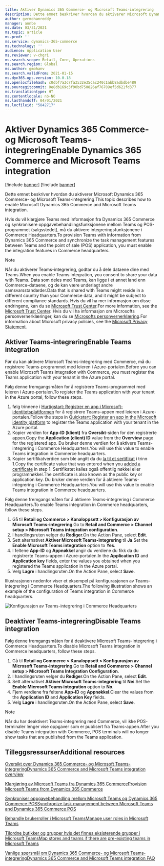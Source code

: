```yaml
---
title: Aktiver Dynamics 365 Commerce- og Microsoft Teams-integrering
description: Dette emnet beskriver hvordan du aktiverer Microsoft Dynamics 365 Commerce- og Microsoft Teams-integrering.
author: gvrmohanreddy
manager: annbe
ms.date: 03/31/2021
ms.topic: article
ms.prod: ''
ms.service: dynamics-365-commerce
ms.technology: ''
audience: Application User
ms.reviewer: v-chgri
ms.search.scope: Retail, Core, Operations
ms.search.region: Global
ms.author: gmohanv
ms.search.validFrom: 2021-01-15
ms.dyn365.ops.version: 10.0.18
ms.openlocfilehash: c0dbf7a3c7fa3532e35cac240c1abb8adbdbe489
ms.sourcegitcommit: 0e8db169c3f90bd750826af76709ef5d621fd377
ms.translationtype: HT
ms.contentlocale: nb-NO
ms.lasthandoff: 04/01/2021
ms.locfileid: "5842717"
---
```

# <a name="enable-dynamics-365-commerce-and-microsoft-teams-integration"></a><span data-ttu-id="1ffc7-103">Aktiver Dynamics 365 Commerce- og Microsoft Teams-integrering</span><span class="sxs-lookup"><span data-stu-id="1ffc7-103">Enable Dynamics 365 Commerce and Microsoft Teams integration</span></span>

[!include [banner](includes/banner.md)]
[!include [banner](includes/preview-banner.md)]

<span data-ttu-id="1ffc7-104">Dette emnet beskriver hvordan du aktiverer Microsoft Dynamics 365 Commerce- og Microsoft Teams-integrering.</span><span class="sxs-lookup"><span data-stu-id="1ffc7-104">This topic describes how to enable Microsoft Dynamics 365 Commerce and Microsoft Teams integration.</span></span>

<span data-ttu-id="1ffc7-105">Hvis du vil klargjøre Teams med informasjon fra Dynamics 365 Commerce og synkronisere oppgavebehandlingsfunksjonene mellom Teams og POS-programmet (salgsstedet), må du aktivere integreringsfunksjonene i Commerce Headquarters.</span><span class="sxs-lookup"><span data-stu-id="1ffc7-105">To provision Teams with information from Dynamics 365 Commerce and synchronize the task management features between Teams and the point of sale (POS) application, you must enable the integration features in Commerce headquarters.</span></span>

> [!NOTE]
> <span data-ttu-id="1ffc7-106">Når du aktiverer Teams-integrering, godtar du å dele dataene dine med Teams.</span><span class="sxs-lookup"><span data-stu-id="1ffc7-106">When you enable Teams integration, you consent to share your data with Teams.</span></span> <span data-ttu-id="1ffc7-107">Data som deles med Teams, kan ligge i et annet land enn Commerce-dataene, og de kan være underlagt andre samsvarsstandarder.</span><span class="sxs-lookup"><span data-stu-id="1ffc7-107">Data that is shared with Teams might reside in a different country than your Commerce data, and it might be subject to different compliance standards.</span></span> <span data-ttu-id="1ffc7-108">Hvis du vil ha mer informasjon om disse endringene, kan du se [Microsoft Trust Center](https://www.microsoft.com/trust-center).</span><span class="sxs-lookup"><span data-stu-id="1ffc7-108">For more information, see the [Microsoft Trust Center](https://www.microsoft.com/trust-center).</span></span> <span data-ttu-id="1ffc7-109">Hvis du vil ha informasjon om Microsofts personvernerklæringer, kan du se [Microsofts personvernerklæring](https://aka.ms/privacy).</span><span class="sxs-lookup"><span data-stu-id="1ffc7-109">For information about Microsoft privacy policies, see the [Microsoft Privacy Statement](https://aka.ms/privacy).</span></span>

## <a name="enable-teams-integration"></a><span data-ttu-id="1ffc7-110">Aktiver Teams-integrering</span><span class="sxs-lookup"><span data-stu-id="1ffc7-110">Enable Teams integration</span></span>

<span data-ttu-id="1ffc7-111">Før du kan aktivere Microsoft Teams-integrering med Commerce, må du registrere Teams-programmet med leieren i Azure-portalen.</span><span class="sxs-lookup"><span data-stu-id="1ffc7-111">Before you can enable Microsoft Teams integration with Commerce, you must register the Teams application with your tenant in the Azure portal.</span></span>

<span data-ttu-id="1ffc7-112">Følg denne fremgangsmåten for å registrere Teams-programmet med leieren i Azure-portalen.</span><span class="sxs-lookup"><span data-stu-id="1ffc7-112">To register the Teams application with your tenant in the Azure portal, follow these steps.</span></span>

1. <span data-ttu-id="1ffc7-113">følg trinnene i [Hurtigstart: Registrer en app i Microsoft-identitetsplattformen](https://docs.microsoft.com/azure/active-directory/develop/quickstart-register-app) for å registrere Teams-appen med leieren i Azure-portalen.</span><span class="sxs-lookup"><span data-stu-id="1ffc7-113">Follow the steps in [Quickstart: Register an app in the Microsoft identity platform](https://docs.microsoft.com/azure/active-directory/develop/quickstart-register-app) to register the Teams application with your tenant in the Azure portal.</span></span>
1. <span data-ttu-id="1ffc7-114">Kopier verdien for **App-ID (klient)** fra **Oversikt**-siden for den registrerte appen.</span><span class="sxs-lookup"><span data-stu-id="1ffc7-114">Copy the **Application (client) ID** value from the **Overview** page for the registered app.</span></span> <span data-ttu-id="1ffc7-115">Du bruker denne verdien for å aktivere Teams-integrering i Commerce Headquarters.</span><span class="sxs-lookup"><span data-stu-id="1ffc7-115">You will use this value to enable Teams integration in Commerce headquarters.</span></span>
1. <span data-ttu-id="1ffc7-116">Kopier sertifikatverdien som ble angitt da du [la til et sertifikat](https://docs.microsoft.com/azure/active-directory/develop/quickstart-register-app#add-a-certificate) i trinn 1.</span><span class="sxs-lookup"><span data-stu-id="1ffc7-116">Copy the certificate value that was entered when you [added a certificate](https://docs.microsoft.com/azure/active-directory/develop/quickstart-register-app#add-a-certificate) in step 1.</span></span> <span data-ttu-id="1ffc7-117">Sertifikatet kalles også offentlig nøkkel eller programnøkkel.</span><span class="sxs-lookup"><span data-stu-id="1ffc7-117">The certificate is also known as the public key or application key.</span></span> <span data-ttu-id="1ffc7-118">Du bruker denne verdien for å aktivere Teams-integrering i Commerce Headquarters.</span><span class="sxs-lookup"><span data-stu-id="1ffc7-118">You will use this value to enable Teams integration in Commerce headquarters.</span></span>

<span data-ttu-id="1ffc7-119">Følg denne fremgangsmåten for å aktivere Teams-integrering i Commerce Headquarters.</span><span class="sxs-lookup"><span data-stu-id="1ffc7-119">To enable Teams integration in Commerce headquarters, follow these steps.</span></span>

1. <span data-ttu-id="1ffc7-120">Gå til **Retail og Commerce \> Kanaloppsett \> Konfigurasjon av Microsoft Teams-integrering**.</span><span class="sxs-lookup"><span data-stu-id="1ffc7-120">Go to **Retail and Commerce \> Channel setup \> Microsoft Teams integration configuration**.</span></span>
1. <span data-ttu-id="1ffc7-121">I handlingsruten velger du **Rediger**.</span><span class="sxs-lookup"><span data-stu-id="1ffc7-121">On the Action Pane, select **Edit**.</span></span>
1. <span data-ttu-id="1ffc7-122">Sett alternativet **Aktiver Microsoft Teams-integrering** til **Ja**.</span><span class="sxs-lookup"><span data-stu-id="1ffc7-122">Set the **Enable Microsoft Teams integration** option to **Yes**.</span></span>
1. <span data-ttu-id="1ffc7-123">I feltene **App-ID** og **Appnøkkel** angir du verdiene du fikk da du registrerte Teams-appen i Azure-portalen.</span><span class="sxs-lookup"><span data-stu-id="1ffc7-123">In the **Application ID** and **Application key** fields, enter the values you obtained when you registered the Teams application in the Azure portal.</span></span>
1. <span data-ttu-id="1ffc7-124">Velg **Lagre** i handlingsruten.</span><span class="sxs-lookup"><span data-stu-id="1ffc7-124">On the Action Pane, select **Save**.</span></span>

<span data-ttu-id="1ffc7-125">Illustrasjonen nedenfor viser et eksempel på konfigurasjonen av Teams-integrering i Commerce Headquarters.</span><span class="sxs-lookup"><span data-stu-id="1ffc7-125">The following illustration shows an example of the configuration of Teams integration in Commerce headquarters.</span></span>

![Konfigurasjon av Teams-integrering i Commerce Headquarters](media/D365-Commerce-Microsoft-Teams-Configuration_with_disclaimer.png)

## <a name="disable-teams-integration"></a><span data-ttu-id="1ffc7-127">Deaktiver Teams-integrering</span><span class="sxs-lookup"><span data-stu-id="1ffc7-127">Disable Teams integration</span></span>

<span data-ttu-id="1ffc7-128">Følg denne fremgangsmåten for å deaktivere Microsoft Teams-integrering i Commerce Headquarters.</span><span class="sxs-lookup"><span data-stu-id="1ffc7-128">To disable Microsoft Teams integration in Commerce headquarters, follow these steps.</span></span>

1. <span data-ttu-id="1ffc7-129">Gå til **Retail og Commerce \> Kanaloppsett \> Konfigurasjon av Microsoft Teams-integrering**.</span><span class="sxs-lookup"><span data-stu-id="1ffc7-129">Go to **Retail and Commerce \> Channel setup \> Microsoft Teams Integration Configuration**.</span></span>
1. <span data-ttu-id="1ffc7-130">I handlingsruten velger du **Rediger**.</span><span class="sxs-lookup"><span data-stu-id="1ffc7-130">On the Action Pane, select **Edit**.</span></span>
3. <span data-ttu-id="1ffc7-131">Sett alternativet **Aktiver Microsoft Teams-integrering** til **Nei**.</span><span class="sxs-lookup"><span data-stu-id="1ffc7-131">Set the **Enable Microsoft Teams integration** option to **No**.</span></span>
4. <span data-ttu-id="1ffc7-132">Fjern verdiene fra feltene **App-ID** og **Appnøkkel**.</span><span class="sxs-lookup"><span data-stu-id="1ffc7-132">Clear the values from the **Application ID** and **Application Key** fields.</span></span>
1. <span data-ttu-id="1ffc7-133">Velg **Lagre** i handlingsruten.</span><span class="sxs-lookup"><span data-stu-id="1ffc7-133">On the Action Pane, select **Save**.</span></span>

> [!NOTE]
> <span data-ttu-id="1ffc7-134">Når du har deaktivert Teams-integrering med Commerce, vil ikke POS-terminaler lenger vise oppgaver som er publisert fra Teams-appen.</span><span class="sxs-lookup"><span data-stu-id="1ffc7-134">After you disable Teams integration with Commerce, POS terminals will no longer show tasks that are published from the Teams application.</span></span>

## <a name="additional-resources"></a><span data-ttu-id="1ffc7-135">Tilleggsressurser</span><span class="sxs-lookup"><span data-stu-id="1ffc7-135">Additional resources</span></span>

[<span data-ttu-id="1ffc7-136">Oversikt over Dynamics 365 Commerce- og Microsoft Teams-integrering</span><span class="sxs-lookup"><span data-stu-id="1ffc7-136">Dynamics 365 Commerce and Microsoft Teams integration overview</span></span>](commerce-teams-integration.md)

[<span data-ttu-id="1ffc7-137">Klargjøring av Microsoft Teams fra Dynamics 365 Commerce</span><span class="sxs-lookup"><span data-stu-id="1ffc7-137">Provision Microsoft Teams from Dynamics 365 Commerce</span></span>](provision-teams-from-commerce.md)

[<span data-ttu-id="1ffc7-138">Synkroniser oppgavebehandling mellom Microsoft Teams og Dynamics 365 Commerce POS</span><span class="sxs-lookup"><span data-stu-id="1ffc7-138">Synchronize task management between Microsoft Teams and Dynamics 365 Commerce POS</span></span>](synchronize-tasks-teams-pos.md)

[<span data-ttu-id="1ffc7-139">Behandle brukerroller i Microsoft Teams</span><span class="sxs-lookup"><span data-stu-id="1ffc7-139">Manage user roles in Microsoft Teams</span></span>](manage-user-roles-teams.md)

[<span data-ttu-id="1ffc7-140">Tilordne butikker og grupper hvis det finnes eksisterende grupper i Microsoft Teams</span><span class="sxs-lookup"><span data-stu-id="1ffc7-140">Map stores and teams if there are pre-existing teams in Microsoft Teams</span></span>](map-stores-existing-teams.md)

[<span data-ttu-id="1ffc7-141">Vanlige spørsmål om Dynamics 365 Commerce- og Microsoft Teams-integrering</span><span class="sxs-lookup"><span data-stu-id="1ffc7-141">Dynamics 365 Commerce and Microsoft Teams integration FAQ</span></span>](teams-integration-faq.md)
